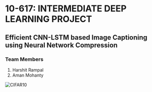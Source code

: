 # 10-617: INTERMEDIATE DEEP LEARNING PROJECT
## Efficient CNN-LSTM based Image Captioning using Neural Network Compression

### Team Members
1. Harshit Rampal
2. Aman Mohanty

![CIFAR10](https://github.com/amanmohanty/idl-nncompress/blob/master/results/CIFAR10/CIFAR10-prune-valAcc.png)
